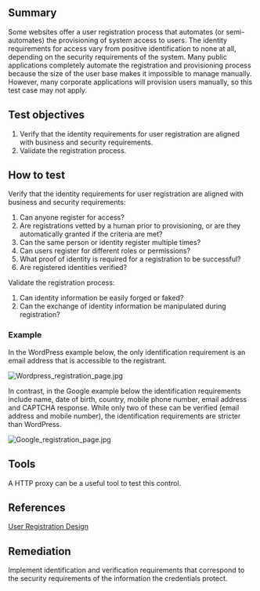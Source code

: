 ## Summary

Some websites offer a user registration process that automates (or
semi-automates) the provisioning of system access to users. The identity
requirements for access vary from positive identification to none at
all, depending on the security requirements of the system. Many public
applications completely automate the registration and provisioning
process because the size of the user base makes it impossible to manage
manually. However, many corporate applications will provision users
manually, so this test case may not apply.

## Test objectives

1.  Verify that the identity requirements for user registration are
    aligned with business and security requirements.
2.  Validate the registration process.

## How to test

Verify that the identity requirements for user registration are aligned
with business and security requirements:

1.  Can anyone register for access?
2.  Are registrations vetted by a human prior to provisioning, or are
    they automatically granted if the criteria are met?
3.  Can the same person or identity register multiple times?
4.  Can users register for different roles or permissions?
5.  What proof of identity is required for a registration to be
    successful?
6.  Are registered identities verified?

Validate the registration process:

1.  Can identity information be easily forged or faked?
2.  Can the exchange of identity information be manipulated during
    registration?

### Example

In the WordPress example below, the only identification requirement is
an email address that is accessible to the registrant.

![Wordpress_registration_page.jpg](Wordpress_registration_page.jpg
"Wordpress_registration_page.jpg")

In contrast, in the Google example below the identification requirements
include name, date of birth, country, mobile phone number, email address
and CAPTCHA response. While only two of these can be verified (email
address and mobile number), the identification requirements are stricter
than WordPress.

![Google_registration_page.jpg](Google_registration_page.jpg
"Google_registration_page.jpg")

## Tools

A HTTP proxy can be a useful tool to test this control.

## References

[User Registration
Design](http://mashable.com/2011/06/09/user-registration-design/)

## Remediation

Implement identification and verification requirements that correspond
to the security requirements of the information the credentials protect.